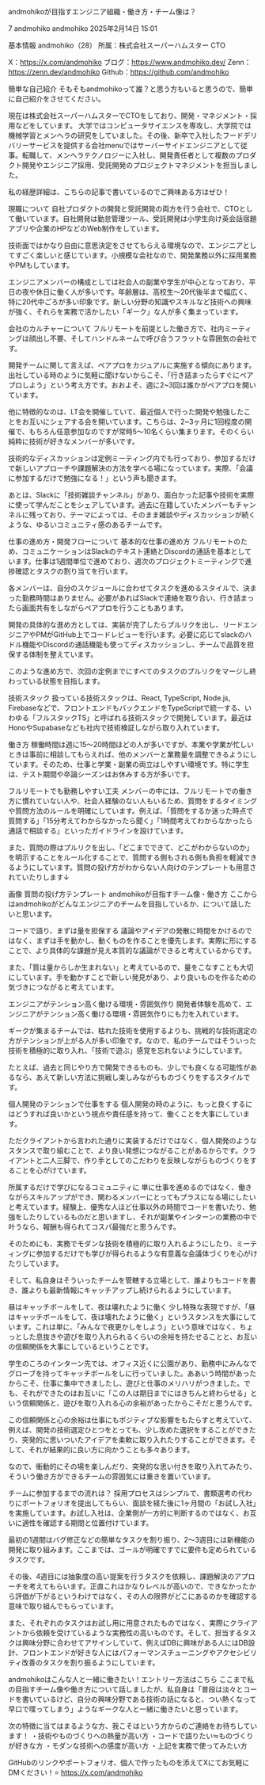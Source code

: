 
andmohikoが目指すエンジニア組織・働き方・チーム像は？

7
andmohiko
andmohiko
2025年2月14日 15:01

基本情報
andmohiko（28）
所属：株式会社スーパーハムスター CTO

X：https://x.com/andmohiko
ブログ：https://www.andmohiko.dev/
Zenn：https://zenn.dev/andmohiko
Github：https://github.com/andmohiko

簡単な自己紹介
そもそもandmohikoって誰？と思う方もいると思うので、簡単に自己紹介をさせてください。

現在は株式会社スーパーハムスターでCTOをしており、開発・マネジメント・採用などをしています。
大学ではコンピュータサイエンスを専攻し、大学院では機械学習とメンヘラの研究をしていました。その後、新卒で入社したフードデリバリーサービスを提供する会社menuではサーバーサイドエンジニアとして従事。転職して、メンヘラテクノロジーに入社し、開発責任者として複数のプロダクト開発やエンジニア採用、受託開発のプロジェクトマネジメントを担当しました。

私の経歴詳細は、こちらの記事で書いているのでご興味ある方はぜひ！


現職について
自社プロダクトの開発と受託開発の両方を行う会社で、CTOとして働いています。自社開発は勤怠管理ツール、受託開発は小学生向け英会話宿題アプリや企業のHPなどのWeb制作をしています。

技術面ではかなり自由に意思決定をさせてもらえる環境なので、エンジニアとしてすごく楽しいと感じています。小規模な会社なので、開発業務以外に採用業務やPMもしています。

エンジニアメンバーの構成としては社会人の副業や学生が中心となっており、平日の夜や休日に働く人が多いです。年齢層は、高校生～20代後半まで幅広く、特に20代中ごろが多い印象です。新しい分野の知識やスキルなど技術への興味が強く、それらを実務で活かしたい「ギーク」な人が多く集まっています。

会社のカルチャーについて
フルリモートを前提とした働き方で、社内ミーティングは顔出し不要、そしてハンドルネームで呼び合うフラットな雰囲気の会社です。

開発チームに関して言えば、ペアプロをカジュアルに実施する傾向にあります。出社している時のように気軽に聞けないからこそ、「行き詰まったらすぐにペアプロしよう」という考え方です。おおよそ、週に2~3回は誰かがペアプロを開いています。

他に特徴的なのは、LT会を開催していて、最近個人で行った開発や勉強したことをお互いにシェアする会を開いています。こちらは、2~3ヶ月に1回程度の開催で、もちろん任意参加なのですが常時5～10名くらい集まります。そのくらい純粋に技術が好きなメンバーが多いです。

技術的なディスカッションは定例ミーティング内でも行っており、参加するだけで新しいアプローチや課題解決の方法を学べる場になっています。実際、「会議に参加するだけで勉強になる！」という声も聞きます。

あとは、Slackに「技術雑談チャンネル」があり、面白かった記事や技術を実際に使って学んだことをシェアしています。過去に在籍していたメンバーもチャンネルに残っており、テーマによっては、そのまま雑談やディスカッションが続くような、ゆるいコミュニティ感のあるチームです。

仕事の進め方・開発フローについて
基本的な仕事の進め方
フルリモートのため、コミュニケーションはSlackのテキスト連絡とDiscordの通話を基本としています。仕事は1週間単位で進めており、週次のプロジェクトミーティングで進捗確認とタスクの割り当てを行います。

各メンバーは、自分のスケジュールに合わせてタスクを進めるスタイルで、決まった勤務時間はありません。必要があればSlackで連絡を取り合い、行き詰まったら画面共有をしながらペアプロを行うこともあります。

開発の具体的な進め方としては、実装が完了したらプルリクを出し、リードエンジニアやPMがGitHub上でコードレビューを行います。必要に応じてslackのハドル機能やDiscordの通話機能も使ってディスカッションし、チームで品質を担保する体制を整えています。

このような進め方で、次回の定例までにすべてのタスクのプルリクをマージし終わっている状態を目指します。

技術スタック
扱っている技術スタックは、React, TypeScript, Node.js, Firebaseなどで、フロントエンドもバックエンドをTypeScriptで統一する、いわゆる「フルスタックTS」と呼ばれる技術スタックで開発しています。最近はHonoやSupabaseなども社内で技術検証しながら取り入れています。

働き方
稼働時間は週に15〜20時間ほどの人が多いですが、本業や学業が忙しいときは事前に相談してもらえれば、他のメンバーと業務量を調整できるようにしています。そのため、仕事と学業・副業の両立はしやすい環境です。特に学生は、テスト期間や卒論シーズンはお休みする方が多いです。

フルリモートでも勤務しやすい工夫
メンバーの中には、フルリモートでの働き方に慣れていない人や、社会人経験のない人もいるため、質問をするタイミングや質問方法のルールを明確にしています。例えば、「質問をするか迷った時点で質問する」「15分考えてわからなかったら聞く」「1時間考えてわからなかったら通話で相談する」といったガイドラインを設けています。

また、質問の際はプルリクを出し、「どこまでできて、どこがわからないのか」を明示することをルール化することで、質問する側もされる側も負担を軽減できるようにしています。質問の投げ方がわからない人向けのテンプレートも用意されていたりします↓

画像
質問の投げ方テンプレート
andmohikoが目指すチーム像・働き方
ここからはandmohikoがどんなエンジニアのチームを目指しているか、について話したいと思います。

コードで語り、まずは量を担保する
議論やアイデアの発散に時間をかけるのではなく、まずは手を動かし、動くものを作ることを優先します。実際に形にすることで、より具体的な課題が見え本質的な議論ができると考えているからです。

また、「質は量からしか生まれない」と考えているので、量をこなすことも大切にしています。手を動かすことで新しい発見があり、より良いものを作るための気づきにつながると考えています。

エンジニアがテンション高く働ける環境・雰囲気作り
開発者体験を高めて、エンジニアがテンション高く働ける環境・雰囲気作りにも力を入れています。

ギークが集まるチームでは、枯れた技術を使用するよりも、挑戦的な技術選定の方がテンションが上がる人が多い印象です。なので、私のチームではそういった技術を積極的に取り入れ、「技術で遊ぶ」感覚を忘れないようにしています。

たとえば、過去と同じやり方で開発できるものも、少しでも良くなる可能性があるなら、あえて新しい方法に挑戦し楽しみながらものづくりをするスタイルです。

個人開発のテンションで仕事をする
個人開発の時のように、もっと良くするにはどうすれば良いかという視点や責任感を持って、働くことを大事にしています。

ただクライアントから言われた通りに実装するだけではなく、個人開発のようなスタンスで取り組むことで、より良い発想につながることがあるからです。クライアントと二人三脚で、作り手としてのこだわりを反映しながらものづくりをすることを心がけています。

所属するだけで学びになるコミュニティに
単に仕事を進めるのではなく、働きながらスキルアップができ、関わるメンバーにとってもプラスになる場にしたいと考えています。経験上、優秀な人ほど仕事以外の時間でコードを書いたり、勉強をしたりしているものだと思いますし、それが副業やインターンの業務の中で叶うなら、報酬も得られてコスパ最強だと思うんです。

そのためにも、実務でモダンな技術を積極的に取り入れるようにしたり、ミーティングに参加するだけでも学びが得られるような有意義な会議体づくりを心がけたりしています。

そして、私自身はそういったチームを管轄する立場として、誰よりもコードを書き、誰よりも最新情報にキャッチアップし続けられるようにしています。

昼はキャッチボールをして、夜は壊れたように働く
少し特殊な表現ですが、「昼はキャッチボールをして、夜は壊れたように働く」というスタンスを大事にしています。これは単に、「みんなで夜更かしをしよう」という意味ではなく、ちょっとした息抜きや遊びを取り入れられるくらいの余裕を持たせることと、お互いの信頼関係を大事にしているということです。

学生のころのインターン先では、オフィス近くに公園があり、勤務中にみんなでグローブを持ってキャッチボールをしに行っていました。ああいう時間があったからこそ、仕事に集中できましたし、遊びと仕事のメリハリがつきました。でも、それができたのはお互いに「この人は期日までにはきちんと終わらせる」という信頼関係と、遊びを取り入れる心の余裕があったからこそだと思うんです。

この信頼関係と心の余裕は仕事にもポジティブな影響をもたらすと考えていて、例えば、開発の技術選定ひとつをとっても、少し攻めた選択をすることができたり、突発的に思いついたアイデアを柔軟に取り入れたりすることができます。そして、それが結果的に良い方に向かうことも多々あります。

なので、衝動的にその場を楽しんだり、突発的な思い付きを取り入れてみたり、そういう働き方ができるチームの雰囲気には重きを置いています。

チームに参加するまでの流れは？
採用プロセスはシンプルで、書類選考の代わりにポートフォリオを提出してもらい、面談を経た後に1ヶ月間の「お試し入社」を実施しています。お試し入社は、企業側が一方的に判断するのではなく、お互いに適性を確認する期間と位置付けています。

最初の1週間はバグ修正などの簡単なタスクを割り振り、2〜3週目には新機能の開発に取り組みます。ここまでは、ゴールが明確ですでに要件も定められているタスクです。

その後、4週目には抽象度の高い提案を行うタスクを依頼し、課題解決のアプローチを考えてもらいます。正直これはかなりレベルが高いので、できなかったから評価が下がるというわけではなく、その人の限界がどこにあるのかを確認する意味で取り組んでもらっています。

また、それぞれのタスクはお試し用に用意されたものではなく、実際にクライアントから依頼を受けているような実務性の高いものです。そして、担当するタスクは興味分野に合わせてアサインしていて、例えばDBに興味がある人にはDB設計、フロントエンドが好きな人にはパフォーマンスチューニングやアクセシビリティ改善のタスクを割り振るようにしています。

andmohikoはこんな人と一緒に働きたい！エントリー方法はこちら
ここまで私の目指すチーム像や働き方について話しましたが、私自身は「普段は淡々とコードを書いているけど、自分の興味分野である技術の話になると、つい熱くなって早口で喋ってしまう」ようなギークな人と一緒に働きたいと思っています。

次の特徴に当てはまるような方、我こそはという方からのご連絡をお待ちしています！
・技術やものづくりへの熱量が高い方
・コードで語りたい≒ものづくりが好きな方
・モダンな技術への感度が高い方
・上記を実務で使ってみたい方

GitHubのリンクやポートフォリオ、個人で作ったものを添えてXにてお気軽にDMください！⭐️
https://x.com/andmohiko
